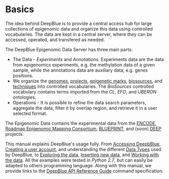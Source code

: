 # Basics

The idea behind DeepBlue is to provide a central access hub for large collections of epigenomic data and organize this data using controlled vocabularies. The data are kept in a central server, where they can be accessed, operated, and  transfered as needed.

The DeepBlue Epigenomic Data Server has three main parts:
 * The Data - *Experiments* and *Annotations*. Experiments data are the data from epigenomics experiments, e.g. the methylation data of a given sample, while the annotations data are auxiliary data, e.g. genes positions.
 * We organize the [genomes](../02-data-types/02-04-genomes.md), [projects](../02-data-types/02-09-projects.md), [epigenetic marks](../02-data-types/02-05-epigenetic-marks.md), [biosources](../02-data-types/02-06-biosources.md), and [techniques](../02-data-types/02-08-techniques.md) into controlled vocabularies. The *BioSources* controlled vocabulary contains terms imported from the *CL*, *EFO*, and *UBERON* ontologies.
 * Operations - It is possible to refine the data search parameters, aggregate the data, filter it by overlap region, and retrieve it in a user selected format.

The Epigenomic Data contains the experimental data from the [ENCODE](https://www.genome.gov/encode/), [Roadmap Epigenomic Mapping Consortium](http://www.roadmapepigenomics.org/), [BLUEPRINT](http://www.blueprint-epigenome.eu/), and (soon) [DEEP](http://www.deutsches-epigenom-programm.de/epigenomics/) projects.

This manual explains DeepBlue's usage fully. From [Accessing DeepbBlue](01-01-access.md), [Creating a user account](01-02-creating-user.md), and understanding the different [Data Types](../02-data-types/02-00-data-types.md) used by DeepBlue, to [Exploring the data](../03-exploring/03-00-exploring.md), [Inserting new data](../04-inserting-data/04-00-inserting.md), and [Working with the data](../05-working-on/05-00-working-with-the-data.md).  All the examples were tested in *Python 2.7*, but can easily be adapted to others programming language. Along with this manual, we provide links to the [DeepBlue API Reference Guide](http://deepblue.mpi-inf.mpg.de/api.php) command specification.
